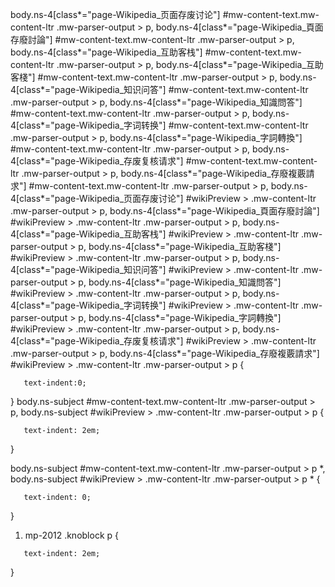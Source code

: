 body.ns-4\[class\*="page-Wikipedia_页面存废讨论"\]
\#mw-content-text.mw-content-ltr .mw-parser-output \> p,
body.ns-4\[class\*="page-Wikipedia_頁面存廢討論"\]
\#mw-content-text.mw-content-ltr .mw-parser-output \> p,
body.ns-4\[class\*="page-Wikipedia_互助客栈"\]
\#mw-content-text.mw-content-ltr .mw-parser-output \> p,
body.ns-4\[class\*="page-Wikipedia_互助客棧"\]
\#mw-content-text.mw-content-ltr .mw-parser-output \> p,
body.ns-4\[class\*="page-Wikipedia_知识问答"\]
\#mw-content-text.mw-content-ltr .mw-parser-output \> p,
body.ns-4\[class\*="page-Wikipedia_知識問答"\]
\#mw-content-text.mw-content-ltr .mw-parser-output \> p,
body.ns-4\[class\*="page-Wikipedia_字词转换"\]
\#mw-content-text.mw-content-ltr .mw-parser-output \> p,
body.ns-4\[class\*="page-Wikipedia_字詞轉換"\]
\#mw-content-text.mw-content-ltr .mw-parser-output \> p,
body.ns-4\[class\*="page-Wikipedia_存废复核请求"\]
\#mw-content-text.mw-content-ltr .mw-parser-output \> p,
body.ns-4\[class\*="page-Wikipedia_存廢複覈請求"\]
\#mw-content-text.mw-content-ltr .mw-parser-output \> p,
body.ns-4\[class\*="page-Wikipedia_页面存废讨论"\] \#wikiPreview \>
.mw-content-ltr .mw-parser-output \> p,
body.ns-4\[class\*="page-Wikipedia_頁面存廢討論"\] \#wikiPreview \>
.mw-content-ltr .mw-parser-output \> p,
body.ns-4\[class\*="page-Wikipedia_互助客栈"\] \#wikiPreview \>
.mw-content-ltr .mw-parser-output \> p,
body.ns-4\[class\*="page-Wikipedia_互助客棧"\] \#wikiPreview \>
.mw-content-ltr .mw-parser-output \> p,
body.ns-4\[class\*="page-Wikipedia_知识问答"\] \#wikiPreview \>
.mw-content-ltr .mw-parser-output \> p,
body.ns-4\[class\*="page-Wikipedia_知識問答"\] \#wikiPreview \>
.mw-content-ltr .mw-parser-output \> p,
body.ns-4\[class\*="page-Wikipedia_字词转换"\] \#wikiPreview \>
.mw-content-ltr .mw-parser-output \> p,
body.ns-4\[class\*="page-Wikipedia_字詞轉換"\] \#wikiPreview \>
.mw-content-ltr .mw-parser-output \> p,
body.ns-4\[class\*="page-Wikipedia_存废复核请求"\] \#wikiPreview \>
.mw-content-ltr .mw-parser-output \> p,
body.ns-4\[class\*="page-Wikipedia_存廢複覈請求"\] \#wikiPreview \>
.mw-content-ltr .mw-parser-output \> p {

`   text-indent:0;`

} body.ns-subject \#mw-content-text.mw-content-ltr .mw-parser-output \>
p, body.ns-subject \#wikiPreview \> .mw-content-ltr .mw-parser-output \>
p {

`   text-indent: 2em;`

}

body.ns-subject \#mw-content-text.mw-content-ltr .mw-parser-output \> p
\*, body.ns-subject \#wikiPreview \> .mw-content-ltr .mw-parser-output
\> p \* {

`   text-indent: 0;`

}

1.  mp-2012 .knoblock p {

`   text-indent: 2em;`

}